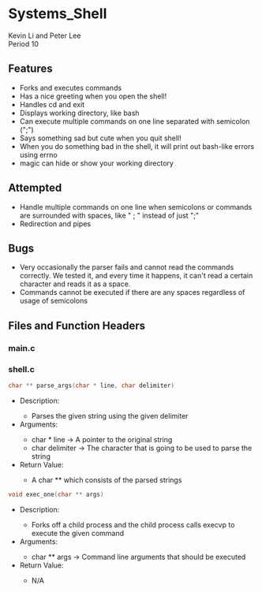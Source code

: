 # Systems_Shell
Kevin Li and Peter Lee
<br>
Period 10

<h2> Features </h2>
<ul>
<li> Forks and executes commands </li>
<li> Has a nice greeting when you open the shell! </li>
<li> Handles cd and exit </li>
<li> Displays working directory, like bash </li>
<li> Can execute multiple commands on one line separated with semicolon (";") </li>
<li> Says something sad but cute when you quit shell! </li>
<li> When you do something bad in the shell, it will print out bash-like errors using errno </li>
<li> magic can hide or show your working directory </li>
</ul>

<h2> Attempted </h2>
<ul>
<li> Handle multiple commands on one line when semicolons or commands are surrounded with spaces, like " ; " instead of just ";" </li>
<li> Redirection and pipes </li>
</ul>

<h2> Bugs </h2>
<ul>
<li> Very occasionally the parser fails and cannot read the commands correctly. We tested it, and every time it happens, it can't read a certain character and reads it as a space. </li>
<li> Commands cannot be executed if there are any spaces regardless of usage of semicolons </li>
</ul>

<h2> Files and Function Headers </h2>
<h3> main.c </h3>

<h3> shell.c </h3>

```c
char ** parse_args(char * line, char delimiter)
```
  <ul>
  <li>Description:</li>
    <ul>
      <li>Parses the given string using the given delimiter</li>
    </ul>
  <li>Arguments:</li>
    <ul>
      <li>char * line -> A pointer to the original string</li>
      <li>char delimiter -> The character that is going to be used to parse the string</li>
    </ul>
  <li>Return Value:</li>
    <ul>
      <li>A char ** which consists of the parsed strings</li>
    </ul>
  </ul>
  
  ```c
void exec_one(char ** args)
  ```
  <ul>
  <li>Description:</li>
    <ul>
      <li>Forks off a child process and the child process calls execvp to execute the given command</li>
    </ul>
  <li>Arguments:</li>
    <ul>
      <li>char ** args -> Command line arguments that should be executed</li>
    </ul>
  <li>Return Value:</li>
    <ul>
      <li>N/A</li>
    </ul>
  </ul>
